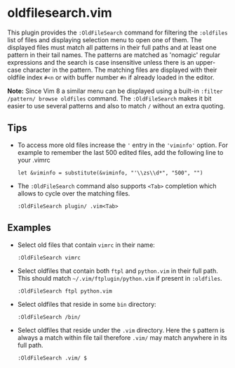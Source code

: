 # oldfilesearch.vim

This plugin provides the `:OldFileSearch` command for filtering the
`:oldfiles` list of files and displaying selection menu to open one
of them.  The displayed files must match all patterns in their
full paths and at least one pattern in their tail names.  The patterns
are matched as 'nomagic' regular expressions and the search is case
insensitive unless there is an upper-case character in the pattern.
The matching files are displayed with their oldfile index `#<n` or
with buffer number `#n` if already loaded in the editor.

**Note:** Since Vim 8 a similar menu can be displayed using a built-in
`:filter /pattern/ browse oldfiles` command.  The `:OldFileSearch` makes
it bit easier to use several patterns and also to match `/` without
an extra quoting.


## Tips

* To access more old files increase the `'` entry in the `'viminfo'`
  option.  For example to remember the last 500 edited files, add the
  following line to your .vimrc

  ```VimL
  let &viminfo = substitute(&viminfo, "'\\zs\\d*", "500", "")
  ```

* The `:OldFileSearch` command also supports `<Tab>` completion
  which allows to cycle over the matching files.

  ```VimL
  :OldFileSearch plugin/ .vim<Tab>
  ```


## Examples

* Select old files that contain `vimrc` in their name:

  ```VimL
  :OldFileSearch vimrc
  ```

* Select oldfiles that contain both `ftpl` and `python.vim` in their
  full path.  This should match `~/.vim/ftplugin/python.vim` if present
  in `:oldfiles`.

  ```VimL
  :OldFileSearch ftpl python.vim
  ```

* Select oldfiles that reside in some `bin` directory:

  ```VimL
  :OldFileSearch /bin/
  ```

* Select oldfiles that reside under the `.vim` directory.
  Here the `$` pattern is always a match within file tail
  therefore `.vim/` may match anywhere in its full path.

  ```VimL
  :OldFileSearch .vim/ $
  ```
